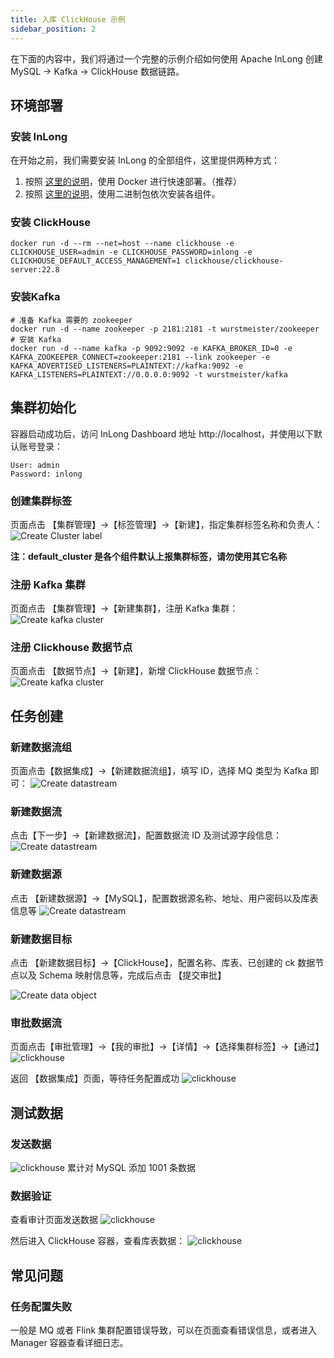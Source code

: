 ```yaml
---
title: 入库 ClickHouse 示例
sidebar_position: 2
---
```


在下面的内容中，我们将通过一个完整的示例介绍如何使用 Apache InLong 创建 MySQL -> Kafka -> ClickHouse 数据链路。

## 环境部署
### 安装 InLong

在开始之前，我们需要安装 InLong 的全部组件，这里提供两种方式：
1. 按照 [这里的说明](deployment/docker.md)，使用 Docker 进行快速部署。（推荐）
2. 按照 [这里的说明](deployment/bare_metal.md)，使用二进制包依次安装各组件。

### 安装 ClickHouse
```shell
docker run -d --rm --net=host --name clickhouse -e CLICKHOUSE_USER=admin -e CLICKHOUSE_PASSWORD=inlong -e CLICKHOUSE_DEFAULT_ACCESS_MANAGEMENT=1 clickhouse/clickhouse-server:22.8
```

### 安装Kafka
```shell
# 准备 Kafka 需要的 zookeeper
docker run -d --name zookeeper -p 2181:2181 -t wurstmeister/zookeeper
# 安装 Kafka 
docker run -d --name kafka -p 9092:9092 -e KAFKA_BROKER_ID=0 -e KAFKA_ZOOKEEPER_CONNECT=zookeeper:2181 --link zookeeper -e KAFKA_ADVERTISED_LISTENERS=PLAINTEXT://kafka:9092 -e KAFKA_LISTENERS=PLAINTEXT://0.0.0.0:9092 -t wurstmeister/kafka
```

## 集群初始化
容器启动成功后，访问 InLong Dashboard 地址 http://localhost，并使用以下默认账号登录：
```
User: admin
Password: inlong
```
### 创建集群标签
页面点击 【集群管理】->【标签管理】->【新建】，指定集群标签名称和负责人：
![Create Cluster label](img/clickhouse/create_cluster_label.png)

**注：default_cluster 是各个组件默认上报集群标签，请勿使用其它名称**

### 注册 Kafka 集群
页面点击 【集群管理】->【新建集群】，注册 Kafka 集群：
![Create kafka cluster](img/clickhouse/kafka_cluster.png)

### 注册 Clickhouse 数据节点
页面点击 【数据节点】→【新建】，新增 ClickHouse 数据节点：
![Create kafka cluster](img/clickhouse/datanode.png)

## 任务创建
### 新建数据流组
页面点击【数据集成】→【新建数据流组】，填写 ID，选择 MQ 类型为 Kafka 即可：
![Create datastream](img/clickhouse/create_ingestion.png)

### 新建数据流
点击【下一步】→【新建数据流】，配置数据流 ID 及测试源字段信息：
![Create datastream](img/clickhouse/data_stream_config.png)

### 新建数据源
点击 【新建数据源】→【MySQL】，配置数据源名称、地址、用户密码以及库表信息等
![Create datastream](img/clickhouse/create_data_source.png)

### 新建数据目标
点击 【新建数据目标】→【ClickHouse】，配置名称、库表、已创建的 ck 数据节点以及 Schema 映射信息等，完成后点击 【提交审批】

![Create data object](img/clickhouse/create_sink.png)

### 审批数据流
页面点击【审批管理】->【我的审批】->【详情】->【选择集群标签】->【通过】
![clickhouse](img/clickhouse/approval.png)

返回 【数据集成】页面，等待任务配置成功
![clickhouse](img/clickhouse/result.png)

## 测试数据
### 发送数据
![clickhouse](img/clickhouse/send_data.png)
累计对 MySQL 添加 1001 条数据

### 数据验证
查看审计页面发送数据
![clickhouse](img/clickhouse/data_page.png)

然后进入 ClickHouse 容器，查看库表数据：
![clickhouse](img/clickhouse/data_table.png)

## 常见问题
### 任务配置失败
一般是 MQ 或者 Flink 集群配置错误导致，可以在页面查看错误信息，或者进入 Manager 容器查看详细日志。






